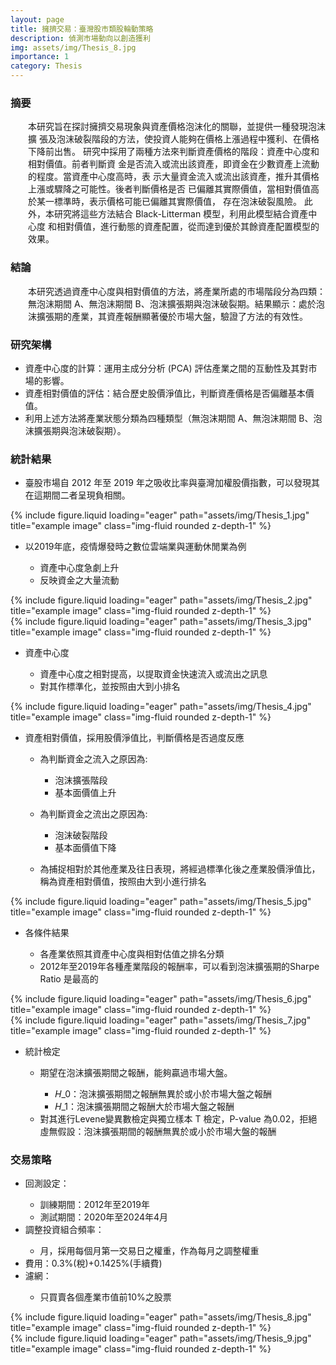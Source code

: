 ```yaml
---
layout: page
title: 擁擠交易：臺灣股市類股輪動策略
description: 偵測市場動向以創造獲利
img: assets/img/Thesis_8.jpg
importance: 1
category: Thesis
---
```


<div class = "Abstract">
    <h3>摘要</h3>
    <div class="characteristics" style="margin-left: 2em">
    本研究旨在探討擁擠交易現象與資產價格泡沫化的關聯，並提供一種發現泡沫擴
    張及泡沫破裂階段的方法，使投資人能夠在價格上漲過程中獲利、在價格下降前出售。
    研究中採用了兩種方法來判斷資產價格的階段：資產中心度和相對價值。前者判斷資
    金是否流入或流出該資產，即資金在少數資產上流動的程度。當資產中心度高時，表
    示大量資金流入或流出該資產，推升其價格上漲或驟降之可能性。後者判斷價格是否
    已偏離其實際價值，當相對價值高於某一標準時，表示價格可能已偏離其實際價值，
    存在泡沫破裂風險。
    此外，本研究將這些方法結合 Black-Litterman 模型，利用此模型結合資產中心度
    和相對價值，進行動態的資產配置，從而達到優於其餘資產配置模型的效果。
    </div>
</div>

<div class="Conclusion">
    <h3>結論</h3>
    <div class="characteristics" style="margin-left: 2em">
        本研究透過資產中心度與相對價值的方法，將產業所處的市場階段分為四類：無泡沫期間 A、無泡沫期間 B、泡沫擴張期與泡沫破裂期。結果顯示：處於泡沫擴張期的產業，其資產報酬顯著優於市場大盤，驗證了方法的有效性。
    </div>
</div>
<div class="Structure">
    <h3>研究架構</h3>
        <ul>
        <li>資產中心度的計算：運用主成分分析 (PCA) 評估產業之間的互動性及其對市場的影響。</li>
        <li>資產相對價值的評估：結合歷史股價淨值比，判斷資產價格是否偏離基本價值。</li>
        <li>利用上述方法將產業狀態分類為四種類型（無泡沫期間 A、無泡沫期間 B、泡沫擴張期與泡沫破裂期）。</li>
        </ul>
</div>
<div class="Statistics">
    <h3>統計結果</h3>
    <ul><li>臺股市場自 2012 年至 2019 年之吸收比率與臺灣加權股價指數，可以發現其在這期間二者呈現負相關。</li></ul>
    <div class="col-sm mt-3 mt-md-0">
        {% include figure.liquid loading="eager" path="assets/img/Thesis_1.jpg" title="example image" class="img-fluid rounded z-depth-1" %}
    </div>
    <ul>
    <li>以2019年底，疫情爆發時之數位雲端業與運動休閒業為例</li>
    <ul><li>資產中心度急劇上升</li>
        <li>反映資金之大量流動</li></ul>
    </ul>
    <div class="row">
        <div class="col-sm mt-3 mt-md-0">
            {% include figure.liquid loading="eager" path="assets/img/Thesis_2.jpg" title="example image" class="img-fluid rounded z-depth-1" %}
        </div>
        <div class="col-sm mt-3 mt-md-0">
            {% include figure.liquid loading="eager" path="assets/img/Thesis_3.jpg" title="example image" class="img-fluid rounded z-depth-1" %}
        </div>
    </div>
    <ul><li>資產中心度</li>
        <ul><li>資產中心度之相對提高，以提取資金快速流入或流出之訊息</li>
        <li>對其作標準化，並按照由大到小排名</li></ul>
    </ul>
    <div class="col-sm mt-3 mt-md-0">
        {% include figure.liquid loading="eager" path="assets/img/Thesis_4.jpg" title="example image" class="img-fluid rounded z-depth-1" %}
    </div>
    <ul><li>資產相對價值，採用股價淨值比，判斷價格是否過度反應</li>
        <ul>
            <li>為判斷資金之流入之原因為:</li>
            <ul><li>泡沫擴張階段</li>
                <li>基本面價值上升</li>
            </ul>
        </ul>
        <ul><li>為判斷資金之流出之原因為:</li>
            <ul><li>泡沫破裂階段</li>
                <li>基本面價值下降</li>
            </ul>
        </ul>
        <ul><li>為捕捉相對於其他產業及往日表現，將經過標準化後之產業股價淨值比，稱為資產相對價值，按照由大到小進行排名</li>
        </ul>
        </ul>
    <div class="col-sm mt-3 mt-md-0">
        {% include figure.liquid loading="eager" path="assets/img/Thesis_5.jpg" title="example image" class="img-fluid rounded z-depth-1" %}
    </div>
    <ul>
    <li>各條件結果</li>
    <ul><li>各產業依照其資產中心度與相對估值之排名分類</li>
        <li>2012年至2019年各種產業階段的報酬率，可以看到泡沫擴張期的Sharpe Ratio 是最高的</li>
    </ul>
    </ul>
    <div class="row">
        <div class="col-sm mt-3 mt-md-0">
            {% include figure.liquid loading="eager" path="assets/img/Thesis_6.jpg" title="example image" class="img-fluid rounded z-depth-1" %}
        </div>
        <div class="col-sm mt-3 mt-md-0">
            {% include figure.liquid loading="eager" path="assets/img/Thesis_7.jpg" title="example image" class="img-fluid rounded z-depth-1" %}
        </div>
    </div>
    <ul>
        <li>統計檢定</li>
        <ul>
            <li>期望在泡沫擴張期間之報酬，能夠贏過市場大盤。</li>
            <ul>
                <li>𝐻_0：泡沫擴張期間之報酬無異於或小於市場大盤之報酬</li>
                <li>𝐻_1：泡沫擴張期間之報酬大於市場大盤之報酬</li>
            </ul>
            <li>對其進行Levene變異數檢定與獨立樣本 T 檢定，P-value 為0.02，拒絕虛無假設：泡沫擴張期間的報酬無異於或小於市場大盤的報酬</li>
        </ul>    
    </ul>
    <h3>交易策略</h3>
    <ul>
        <li>回測設定：</li>
        <ul>
            <li>訓練期間：2012年至2019年</li>
            <li>測試期間：2020年至2024年4月</li>
        </ul>
        <li>調整投資組合頻率：</li>
            <ul>
                <li>月，採用每個月第一交易日之權重，作為每月之調整權重</li>
            </ul>
        <li>費用：0.3%(稅)+0.1425%(手續費)</li>
        <li>濾網：</li>
            <ul>
                <li>只買賣各個產業市值前10%之股票</li>
            </ul>
    </ul>
    <div class="col-sm mt-3 mt-md-0">
        {% include figure.liquid loading="eager" path="assets/img/Thesis_8.jpg" title="example image" class="img-fluid rounded z-depth-1" %}
    </div>
    <div class="col-sm mt-3 mt-md-0">
        {% include figure.liquid loading="eager" path="assets/img/Thesis_9.jpg" title="example image" class="img-fluid rounded z-depth-1" %}
    </div>
</div>
